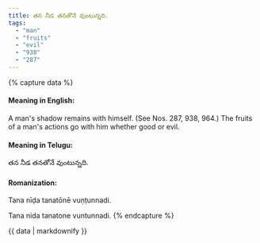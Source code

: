 ```yaml
---
title: తన నీడ తనతోనే వుంటున్నది.
tags:
  - "man"
  - "fruits"
  - "evil"
  - "938"
  - "287"
---
```


{% capture data %}
#### Meaning in English:
A man's shadow remains with himself.
(See Nos. 287, 938, 964.)
The fruits of a man's actions go with him whether good or evil.

#### Meaning in Telugu:
తన నీడ తనతోనే వుంటున్నది.

#### Romanization:
Tana nīḍa tanatōnē vuṇṭunnadi.

Tana nida tanatone vuntunnadi.
{% endcapture %}

{{ data | markdownify }}

